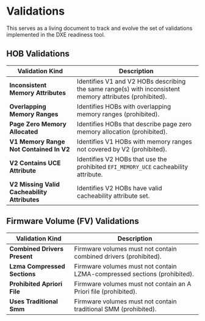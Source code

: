 # Validations

This serves as a living document to track and evolve the set of validations implemented in the DXE readiness tool.

<!-- markdownlint-disable MD013 : Disable line limit.-->
## HOB Validations

| Validation Kind                              | Description                                                                                              |
| -------------------------------------------- | -------------------------------------------------------------------------------------------------------- |
| **Inconsistent Memory Attributes**           | Identifies V1 and V2 HOBs describing the same range(s) with inconsistent memory attributes (prohibited). |
| **Overlapping Memory Ranges**                | Identifies HOBs with overlapping memory ranges (prohibited).                                             |
| **Page Zero Memory Allocated**               | Identifies HOBs that describe page zero memory allocation (prohibited).                                  |
| **V1 Memory Range Not Contained In V2**      | Identifies V1 HOBs with memory ranges not covered by V2 (prohibited).                                    |
| **V2 Contains UCE Attribute**                | Identifies V2 HOBs that use the prohibited `EFI_MEMORY_UCE` cacheability attribute.                      |
| **V2 Missing Valid Cacheability Attributes** | Identifies V2 HOBs have valid cacheability attribute set.                                                |

## Firmware Volume (FV) Validations

| Validation Kind              | Description                                                              |
| ---------------------------- | ------------------------------------------------------------------------ |
| **Combined Drivers Present** | Firmware volumes must not contain combined drivers (prohibited).         |
| **Lzma Compressed Sections** | Firmware volumes must not contain LZMA-compressed sections (prohibited). |
| **Prohibited Apriori File**  | Firmware volumes must not contain an A Priori file (prohibited).         |
| **Uses Traditional Smm**     | Firmware volumes must not contain traditional SMM (prohibited).          |
